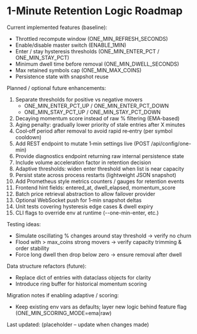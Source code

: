 # 1-Minute Retention Logic Roadmap

Current implemented features (baseline):

- Throttled recompute window (ONE_MIN_REFRESH_SECONDS)
- Enable/disable master switch (ENABLE_1MIN)
- Enter / stay hysteresis thresholds (ONE_MIN_ENTER_PCT / ONE_MIN_STAY_PCT)
- Minimum dwell time before removal (ONE_MIN_DWELL_SECONDS)
- Max retained symbols cap (ONE_MIN_MAX_COINS)
- Persistence state with snapshot reuse

Planned / optional future enhancements:

1. Separate thresholds for positive vs negative movers
   - ONE_MIN_ENTER_PCT_UP / ONE_MIN_ENTER_PCT_DOWN
   - ONE_MIN_STAY_PCT_UP / ONE_MIN_STAY_PCT_DOWN
2. Decaying momentum score instead of raw % filtering (EMA-based)
3. Aging penalty: gradually lower priority of stale entries after X minutes
4. Cool‑off period after removal to avoid rapid re‑entry (per symbol cooldown)
5. Add REST endpoint to mutate 1‑min settings live (POST /api/config/one-min)
6. Provide diagnostics endpoint returning raw internal persistence state
7. Include volume acceleration factor in retention decision
8. Adaptive thresholds: widen enter threshold when list is near capacity
9. Persist state across process restarts (lightweight JSON snapshot)
10. Add Prometheus style metrics counters / gauges for retention events
11. Frontend hint fields: entered_at, dwell_elapsed, momentum_score
12. Batch price retrieval abstraction to allow failover provider
13. Optional WebSocket push for 1‑min snapshot deltas
14. Unit tests covering hysteresis edge cases & dwell expiry
15. CLI flags to override env at runtime (--one-min-enter, etc.)

Testing ideas:

- Simulate oscillating % changes around stay threshold -> verify no churn
- Flood with > max_coins strong movers -> verify capacity trimming & order stability
- Force long dwell then drop below zero -> ensure removal after dwell

Data structure refactors (future):

- Replace dict of entries with dataclass objects for clarity
- Introduce ring buffer for historical momentum scoring

Migration notes if enabling adaptive / scoring:

- Keep existing env vars as defaults; layer new logic behind feature flag (ONE_MIN_SCORING_MODE=ema|raw)

Last updated: (placeholder – update when changes made)
